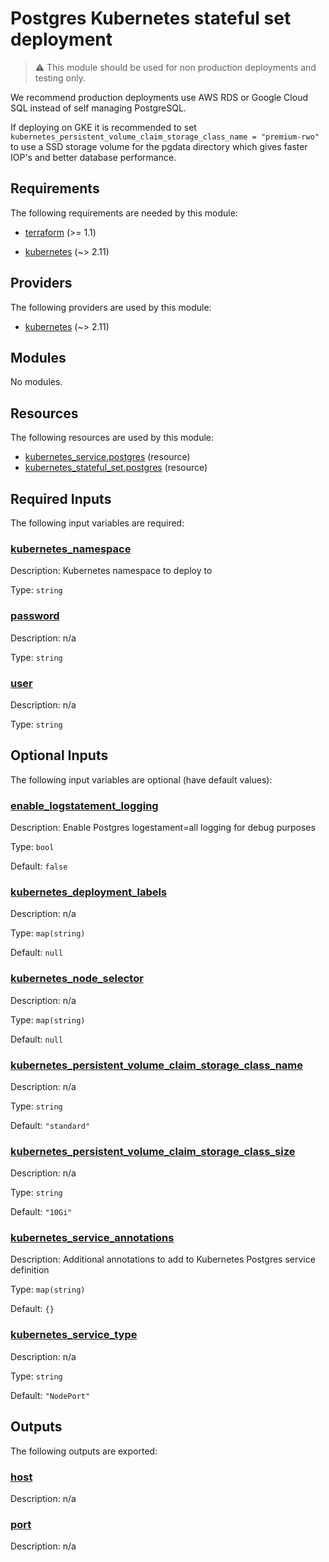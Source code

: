 <!-- BEGIN_TF_DOCS -->
# Postgres Kubernetes stateful set deployment

> :warning: This module should be used for non production deployments and testing only.

We recommend production deployments use AWS RDS or Google Cloud SQL instead of self managing PostgreSQL.

If deploying on GKE it is recommended to set `kubernetes_persistent_volume_claim_storage_class_name = "premium-rwo"` to use a SSD storage volume for the pgdata directory which gives faster IOP's and better database performance.

## Requirements

The following requirements are needed by this module:

- <a name="requirement_terraform"></a> [terraform](#requirement\_terraform) (>= 1.1)

- <a name="requirement_kubernetes"></a> [kubernetes](#requirement\_kubernetes) (~> 2.11)

## Providers

The following providers are used by this module:

- <a name="provider_kubernetes"></a> [kubernetes](#provider\_kubernetes) (~> 2.11)

## Modules

No modules.

## Resources

The following resources are used by this module:

- [kubernetes_service.postgres](https://registry.terraform.io/providers/hashicorp/kubernetes/latest/docs/resources/service) (resource)
- [kubernetes_stateful_set.postgres](https://registry.terraform.io/providers/hashicorp/kubernetes/latest/docs/resources/stateful_set) (resource)

## Required Inputs

The following input variables are required:

### <a name="input_kubernetes_namespace"></a> [kubernetes\_namespace](#input\_kubernetes\_namespace)

Description: Kubernetes namespace to deploy to

Type: `string`

### <a name="input_password"></a> [password](#input\_password)

Description: n/a

Type: `string`

### <a name="input_user"></a> [user](#input\_user)

Description: n/a

Type: `string`

## Optional Inputs

The following input variables are optional (have default values):

### <a name="input_enable_logstatement_logging"></a> [enable\_logstatement\_logging](#input\_enable\_logstatement\_logging)

Description: Enable Postgres logestament=all logging for debug purposes

Type: `bool`

Default: `false`

### <a name="input_kubernetes_deployment_labels"></a> [kubernetes\_deployment\_labels](#input\_kubernetes\_deployment\_labels)

Description: n/a

Type: `map(string)`

Default: `null`

### <a name="input_kubernetes_node_selector"></a> [kubernetes\_node\_selector](#input\_kubernetes\_node\_selector)

Description: n/a

Type: `map(string)`

Default: `null`

### <a name="input_kubernetes_persistent_volume_claim_storage_class_name"></a> [kubernetes\_persistent\_volume\_claim\_storage\_class\_name](#input\_kubernetes\_persistent\_volume\_claim\_storage\_class\_name)

Description: n/a

Type: `string`

Default: `"standard"`

### <a name="input_kubernetes_persistent_volume_claim_storage_class_size"></a> [kubernetes\_persistent\_volume\_claim\_storage\_class\_size](#input\_kubernetes\_persistent\_volume\_claim\_storage\_class\_size)

Description: n/a

Type: `string`

Default: `"10Gi"`

### <a name="input_kubernetes_service_annotations"></a> [kubernetes\_service\_annotations](#input\_kubernetes\_service\_annotations)

Description: Additional annotations to add to Kubernetes Postgres service definition

Type: `map(string)`

Default: `{}`

### <a name="input_kubernetes_service_type"></a> [kubernetes\_service\_type](#input\_kubernetes\_service\_type)

Description: n/a

Type: `string`

Default: `"NodePort"`

## Outputs

The following outputs are exported:

### <a name="output_host"></a> [host](#output\_host)

Description: n/a

### <a name="output_port"></a> [port](#output\_port)

Description: n/a
<!-- END_TF_DOCS -->